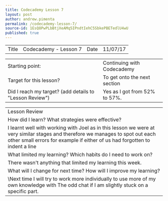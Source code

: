 ```yaml
---
title: Codecademy Lesson 7
layout: post
author: andrew.pimenta
permalink: /codecademy-lesson-7/
source-id: 1EsQ8PwPLbBtjXeAMq5IPndtIehC5SbkePBETedlU4wU
published: true
---
```

<table>
  <tr>
    <td>Title</td>
    <td>Codecademy - Lesson 7</td>
    <td>Date</td>
    <td>11/07/17</td>
  </tr>
</table>


<table>
  <tr>
    <td>Starting point:</td>
    <td>Continuing with Codecademy</td>
  </tr>
  <tr>
    <td>Target for this lesson?</td>
    <td>To get onto the next section</td>
  </tr>
  <tr>
    <td>Did I reach my target? 
(add details to "Lesson Review")</td>
    <td> Yes as I got from 52% to 57%.</td>
  </tr>
</table>


<table>
  <tr>
    <td>Lesson Review</td>
  </tr>
  <tr>
    <td>How did I learn? What strategies were effective? </td>
  </tr>
  <tr>
    <td>I learnt well with working with Joel as in this lesson we were at very similar stages and therefore we manages to spot out each other small errors for example if either of us had forgotten to indent a line</td>
  </tr>
  <tr>
    <td>What limited my learning? Which habits do I need to work on? </td>
  </tr>
  <tr>
    <td>There wasn't anything that limited my learning this week.</td>
  </tr>
  <tr>
    <td>What will I change for next time? How will I improve my learning?</td>
  </tr>
  <tr>
    <td>\Next time I will try to work more individually to use more of my own knowledge with The odd chat if I am slightly stuck on a specific part.</td>
  </tr>
</table>


